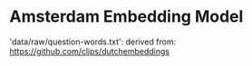 # Amsterdam Embedding Model


'data/raw/question-words.txt': derived from: https://github.com/clips/dutchembeddings
